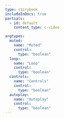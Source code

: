 ```yaml
---
type: storybook
includeInDocs: true
partials:
  - id: default
    content_type: c-video

argtypes:
  muted:
    name: "Muted"
    control:
      type: "boolean"
  loop:
    name: "Loop"
    control:
      type: "boolean"
  controls:
    name: "Controls"
    control:
      type: "boolean"
  autoplay:
    name: "Autoplay"
    control:
      type: "boolean"
---
```




